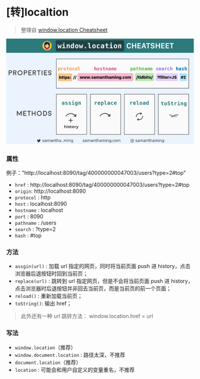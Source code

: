 # [转]localtion

> 整理自 [window.location Cheatsheet](https://dev.to/samanthaming/window-location-cheatsheet-4edl)

![56ouoyj064f18ltbnjxy](https://raw.githubusercontent.com/Huanqiang/imgBed/master/blog/56ouoyj064f18ltbnjxy.png)

### 属性

例子："http://localhost:8090/tag/400000000047003/users?type=2#top"

- `href` : http://localhost:8090/tag/400000000047003/users?type=2#top
- `origin`: http://localhost:8090
- `protocol` : http
- `host` : localhost:8090
- `hostname` : localhost
- `port` : 8090
- `pathname` : /users
- `search` : ?type=2
- `hash` : #top

### 方法

- `assgin(url)` : 加载 url 指定的网页，同时将当前页面 push 进 history，点击浏览器后退按钮时回到当前页；
- `replace(url)` : 跳转到 url 指定网页，但是不会将当前页面 push 进 history，点击浏览器时后退按钮并非回去当前页，而是当前页的前一个页面；
- `reload()` : 重新加载当前页；
- `toString()`: 输出 href；

> 此外还有一种 url 跳转方法： window.location.href = url

### 写法

- `window.location`（推荐）
- `window.document.location` : 路径太深，不推荐
- `document.location`（推荐）
- `location` : 可能会和用户自定义的变量重名，不推荐
